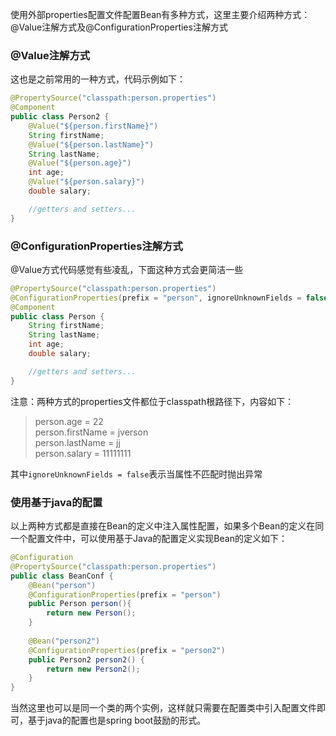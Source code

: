 使用外部properties配置文件配置Bean有多种方式，这里主要介绍两种方式：@Value注解方式及@ConfigurationProperties注解方式

### @Value注解方式

这也是之前常用的一种方式，代码示例如下：

```java
@PropertySource("classpath:person.properties")
@Component
public class Person2 {
	@Value("${person.firstName}")
	String firstName;
	@Value("${person.lastName}")
	String lastName;
	@Value("${person.age}")
	int age;
	@Value("${person.salary}")
	double salary;

    //getters and setters...
}
```

### @ConfigurationProperties注解方式

@Value方式代码感觉有些凌乱，下面这种方式会更简洁一些

```java
@PropertySource("classpath:person.properties")
@ConfigurationProperties(prefix = "person", ignoreUnknownFields = false)
@Component
public class Person {
	String firstName;
	String lastName;
	int age;
	double salary;

	//getters and setters...
}
```

注意：两种方式的properties文件都位于classpath根路径下，内容如下：

> person.age = 22    
person.firstName = jverson    
person.lastName = jj    
person.salary = 11111111    

其中`ignoreUnknownFields = false`表示当属性不匹配时抛出异常

### 使用基于java的配置

以上两种方式都是直接在Bean的定义中注入属性配置，如果多个Bean的定义在同一个配置文件中，可以使用基于Java的配置定义实现Bean的定义如下：

```java
@Configuration
@PropertySource("classpath:person.properties")
public class BeanConf {
	@Bean("person")
	@ConfigurationProperties(prefix = "person")
	public Person person(){
		return new Person();
	}
	
	@Bean("person2")
	@ConfigurationProperties(prefix = "person2")
	public Person2 person2() {
		return new Person2();
	}
}
```

当然这里也可以是同一个类的两个实例，这样就只需要在配置类中引入配置文件即可，基于java的配置也是spring boot鼓励的形式。